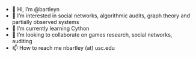 - 👋 Hi, I’m @bartleyn
- 👀 I’m interested in social networks, algorithmic audits, graph theory and partially observed systems
- 🌱 I’m currently learning Cython
- 💞️ I’m looking to collaborate on games research, social networks, auditing
- 📫 How to reach me nbartley (at) usc.edu

<!---
bartleyn/bartleyn is a ✨ special ✨ repository because its `README.md` (this file) appears on your GitHub profile.
You can click the Preview link to take a look at your changes.
--->
